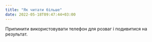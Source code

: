 ```yaml
---
title: "Як читати більше"
date: 2022-05-18T09:47:44+03:00
---
```


Припинити використовувати телефон для розваг і подивитися на результат.
